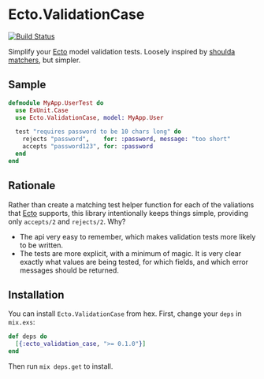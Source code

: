 Ecto.ValidationCase
==================

[![Build Status](https://travis-ci.org/danielberkompas/ecto_validation_case.svg?branch=master)](https://travis-ci.org/danielberkompas/ecto_validation_case)

Simplify your [Ecto][ecto] model validation tests. Loosely inspired by [shoulda
matchers][shoulda], but simpler.

## Sample

```elixir
defmodule MyApp.UserTest do
  use ExUnit.Case
  use Ecto.ValidationCase, model: MyApp.User

  test "requires password to be 10 chars long" do
    rejects "password",    for: :password, message: "too short"
    accepts "password123", for: :password
  end
end
```

## Rationale

Rather than create a matching test helper function for each of the valiations
that [Ecto][ecto] supports, this library intentionally keeps things simple,
providing only `accepts/2` and `rejects/2`. Why?

- The api very easy to remember, which makes validation tests more likely to be
  written.
- The tests are more explicit, with a minimum of magic. It is very clear exactly
  what values are being tested, for which fields, and which error messages
  should be returned.

## Installation

You can install `Ecto.ValidationCase` from hex. First, change your `deps` in
`mix.exs`:

```elixir
def deps do
  [{:ecto_validation_case, ">= 0.1.0"}]
end
```

Then run `mix deps.get` to install.

[ecto]: https://github.com/elixir-lang/ecto
[shoulda]: http://matchers.shoulda.io/
